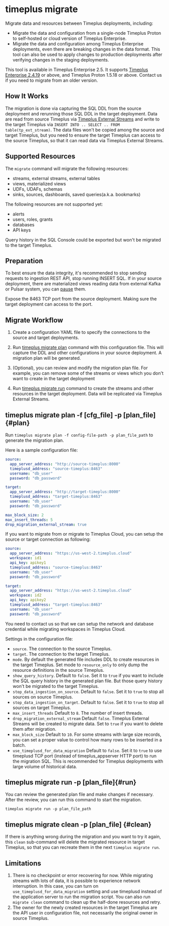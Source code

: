 # timeplus migrate

Migrate data and resources between Timeplus deployments, including:
* Migrate the data and configuration from a single-node Timeplus Proton to self-hosted or cloud version of Timeplus Enterprise.
* Migrate the data and configuration among Timeplus Enterprise deployments, even there are breaking changes in the data format. This tool can also be used to apply changes to production deployments after verifying changes in the staging deployments.

This tool is available in Timeplus Enterprise 2.5. It supports [Timeplus Enterprise 2.4.19](/enterprise-v2.4#2_4_19) or above, and Timeplus Proton 1.5.18 or above. Contact us if you need to migrate from an older version.

## How It Works

The migration is done via capturing the SQL DDL from the source deployment and rerunning those SQL DDL in the target deployment. Data are read from source Timeplus via [Timeplus External Streams](/timeplus-external-stream) and write to the target Timeplus via `INSERT INTO .. SELECT .. FROM table(tp_ext_stream)`. The data files won't be copied among the source and target Timeplus, but you need to ensure the target Timeplus can access to the source Timeplus, so that it can read data via Timeplus External Streams.


## Supported Resources

The `migrate` command will migrate the following resources:

- streams, external streams, external tables
- views, materialized views
- UDFs, UDAFs, schemas
- sinks, sources, dashboards, saved queries(a.k.a. bookmarks)

The following resources are not supported yet:

- alerts
- users, roles, grants
- databases
- API keys

Query history in the SQL Console could be exported but won't be migrated to the target Timeplus.

## Preparation

To best ensure the data integrity, it's recommended to stop sending requests to ingestion REST API, stop running INSERT SQL. If in your source deployment, there are materialized views reading data from external Kafka or Pulsar system, you can [pause](/sql-system-pause) them.

Expose the 8463 TCP port from the source deployment. Making sure the target deployment can access to the port.

## Migrate Workflow

1. Create a configuration YAML file to specify the connections to the source and target deployments.

2. Run [timeplus migrate plan](#plan) command with this configuration file. This will capture the DDL and other configurations in your source deployment. A migration plan will be generated.

3. (Optional), you can review and modify the migration plan file. For example, you can remove some of the streams or views which you don't want to create in the target deployment

4. Run [timeplus migrate run](#run) command to create the streams and other resources in the target deployment. Data will be replicated via Timeplus External Streams.

## timeplus migrate plan -f [cfg_file] -p [plan_file]{#plan}

Run `timeplus migrate plan -f config-file-path -p plan_file_path` to generate the migration plan.

Here is a sample configuration file:

```yaml
source:
  app_server_address: "http://source-timeplus:8000"
  timeplusd_address: "source-timeplus:8463"
  username: "db_user"
  password: "db_password"

target:
  app_server_address: "http://target-timeplus:8000"
  timeplusd_address: "target-timeplus:8463"
  username: "db_user"
  password: "db_password"

max_block_size: 2
max_insert_threads: 5
drop_migration_external_stream: true
```

If you want to migrate from or migrate to Timeplus Cloud, you can setup the source or target connection as following:
```yaml
source:
  app_server_address: "https://us-west-2.timeplus.cloud"
  workspace: id1
  api_key: apikey1
  timeplusd_address: "source-timeplus:8463"
  username: "db_user"
  password: "db_password"

target:
  app_server_address: "https://us-west-2.timeplus.cloud"
  workspace: id2
  api_key: apikey2
  timeplusd_address: "target-timeplus:8463"
  username: "db_user"
  password: "db_password"
```
You need to contact us so that we can setup the network and database credential while migrating workspaces in Timeplus Cloud.

Settings in the configuration file:

- `source`. The connection to the source Timeplus.
- `target`. The connection to the target Timeplus.
- `mode`. By default the generated file includes DDL to create resources in the target Timeplus. Set mode to `resource_only` to only dump the resource definitions in the source Timeplus.
- `show_query_history`. Default to `false`. Set it to `true` if you want to include the SQL query history in the generated plan file. But those query history won't be migrated to the target Timeplus.
- `stop_data_ingestion_on_source`. Default to `false`. Set it to `true` to stop all sources on source Timeplus.
- `stop_data_ingestion_on_target`. Default to `false`. Set it to `true` to stop all sources on target Timeplus.
- `max_insert_threads` Default to `8`. The number of insert threads.
- `drop_migration_external_stream` Default `false`. Timeplus External Streams will be created to migrate data. Set to `true` if you want to delete them after migration.
- `max_block_size` Default to `10`. For some streams with large size records, you can set a proper value to control how many rows to be inserted in a batch.
- `use_timeplusd_for_data_migration` Default to `false`. Set it to `true` to use timeplusd TCP port (instead of timeplus_appserver HTTP port) to run the migration SQL. This is recommended for Timeplus deployments with large volume of historical data.

## timeplus migrate run -p [plan_file]{#run}

You can review the generated plan file and make changes if necessary. After the review, you can run this command to start the migration.

```
timeplus migrate run -p plan_file_path
```

## timeplus migrate clean -p [plan_file] {#clean}

If there is anything wrong during the migration and you want to try it again, this `clean` sub-command will delete the migrated resource in target Timeplus, so that you can recreate them in the next `timeplus migrate run`.

## Limitations

1. There is no checkpoint or error recovering for now. While migrating streams with lots of data, it is possible to experience network interruption. In this case, you can turn on `use_timeplusd_for_data_migration` setting and use timeplusd instead of the application server to run the migration script. You can also run `migrate clean` command to clean up the half-done resources and retry.
2. The owner for the newly created resources in the target Timeplus are the API user in configuration file, not necessarily the original owner in source Timeplus.
